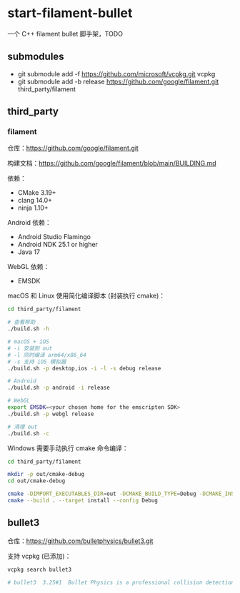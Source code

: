 # start-filament-bullet
一个 C++ filament bullet 脚手架，TODO

## submodules
- git submodule add -f https://github.com/microsoft/vcpkg.git vcpkg
- git submodule add -b release https://github.com/google/filament.git third_party/filament

## third_party

### filament

仓库：https://github.com/google/filament.git

构建文档：https://github.com/google/filament/blob/main/BUILDING.md

依赖：
- CMake 3.19+
- clang 14.0+
- ninja 1.10+

Android 依赖：
- Android Studio Flamingo
- Android NDK 25.1 or higher
- Java 17

WebGL 依赖：
- EMSDK

macOS 和 Linux 使用简化编译脚本 (封装执行 cmake)：
```bash
cd third_party/filament

# 查看帮助
./build.sh -h

# macOS + iOS
# -i 安装到 out
# -l 同时编译 arm64/x86_64
# -s 支持 iOS 模拟器
./build.sh -p desktop,ios -i -l -s debug release

# Android
./build.sh -p android -i release

# WebGL
export EMSDK=<your chosen home for the emscripten SDK>
./build.sh -p webgl release

# 清理 out
./build.sh -c
```

Windows 需要手动执行 cmake 命令编译：
```bash
cd third_party/filament

mkdir -p out/cmake-debug
cd out/cmake-debug

cmake -DIMPORT_EXECUTABLES_DIR=out -DCMAKE_BUILD_TYPE=Debug -DCMAKE_INSTALL_PREFIX="../debug/filament" ../..
cmake --build . --target install --config Debug
```

## bullet3

仓库：https://github.com/bulletphysics/bullet3.git

支持 vcpkg (已添加)：
```bash
vcpkg search bullet3

# bullet3  3.25#1  Bullet Physics is a professional collision detection, rigid body, and soft...
```

